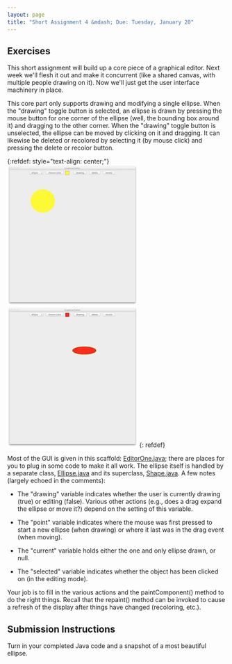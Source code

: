 ```yaml
---
layout: page
title: "Short Assignment 4 &mdash; Due: Tuesday, January 20"
---
```


## Exercises ##

This short assignment will build up a core piece of a graphical editor. Next
week we'll flesh it out and make it concurrent (like a shared canvas, with
multiple people drawing on it). Now we'll just get the user interface machinery
in place.

This core part only supports drawing and modifying a single ellipse. When the
"drawing" toggle button is selected, an ellipse is drawn by pressing the mouse
button for one corner of the ellipse (well, the bounding box around it) and
dragging to the other corner. When the "drawing" toggle button is unselected,
the ellipse can be moved by clicking on it and dragging. It can likewise be
deleted or recolored by selecting it (by mouse click) and pressing the delete
or recolor button.

{:refdef: style="text-align: center;"}
![](resources/ellipse1.jpg)
![](resources/ellipse2.jpg)
{: refdef}

Most of the GUI is given in this scaffold: [EditorOne.java](resources/EditorOne.java);
there are places for you to plug in some code to make it all work. The ellipse itself
is handled by a separate class, [Ellipse.java](resources/Ellipse.java) and its superclass,
[Shape.java](resources/Shape.java). A few notes (largely echoed in the comments):

* The "drawing" variable indicates whether the user is currently drawing (true)
  or editing (false). Various other actions (e.g., does a drag expand the ellipse
  or move it?) depend on the setting of this variable.

* The "point" variable indicates where the mouse was first pressed to start a
  new ellipse (when drawing) or where it last was in the drag event (when moving).

* The "current" variable holds either the one and only ellipse drawn, or null.

* The "selected" variable indicates whether the object has been clicked on (in
  the editing mode).

Your job is to fill in the various actions and the paintComponent() method to do
the right things. Recall that the repaint() method can be invoked to cause a
refresh of the display after things have changed (recoloring, etc.).

## Submission Instructions ##

Turn in your completed Java code and a snapshot of a most beautiful ellipse.
